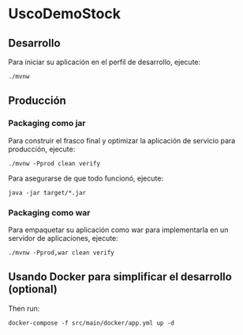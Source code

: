 # UscoDemoStock

## Desarrollo

Para iniciar su aplicación en el perfil de desarrollo, ejecute:

```
./mvnw
```

## Producción

### Packaging como jar

Para construir el frasco final y optimizar la aplicación de servicio para producción, ejecute:

```
./mvnw -Pprod clean verify
```

Para asegurarse de que todo funcionó, ejecute:

```
java -jar target/*.jar
```

### Packaging como war

Para empaquetar su aplicación como war para implementarla en un servidor de aplicaciones, ejecute:

```
./mvnw -Pprod,war clean verify
```

## Usando Docker para simplificar el desarrollo (optional)

Then run:

```
docker-compose -f src/main/docker/app.yml up -d
```
